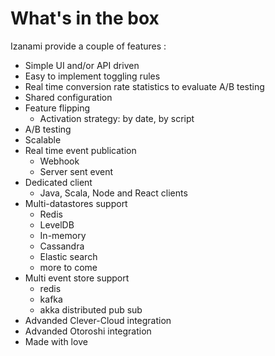 # What's in the box

Izanami provide a couple of features : 

* Simple UI and/or API driven
* Easy to implement toggling rules
* Real time conversion rate statistics to evaluate A/B testing
* Shared configuration
* Feature flipping 
    * Activation strategy: by date, by script 
* A/B testing 
* Scalable 
* Real time event publication
    * Webhook  
    * Server sent event 
* Dedicated client 
    * Java, Scala, Node and React clients
* Multi-datastores support
    * Redis
    * LevelDB
    * In-memory
    * Cassandra
    * Elastic search 
    * more to come 
* Multi event store support
    * redis
    * kafka 
    * akka distributed pub sub  
* Advanded Clever-Cloud integration
* Advanded Otoroshi integration
* Made with love
